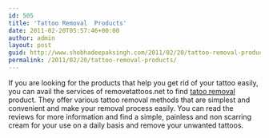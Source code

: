 ```yaml
---
id: 505
title: 'Tattoo Removal  Products'
date: 2011-02-20T05:57:46+00:00
author: admin
layout: post
guid: http://www.shobhadeepaksingh.com/2011/02/20/tattoo-removal-products/
permalink: /2011/02/20/tattoo-removal-products/
---
```

If you are looking for the products that help you get rid of your tattoo easily, you can avail the services of removetattoos.net to find [tatoo removal](http://removetattoos.net) product. They offer various tattoo removal methods that are simplest and convenient and make your removal process easily. You can read the reviews for more information and find a simple, painless and non scarring cream for your use on a daily basis and remove your unwanted tattoos.